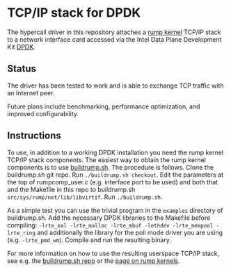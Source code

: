 TCP/IP stack for DPDK
=====================

The hypercall driver in this repository attaches a
[rump kernel](http://www.netbsd.org/docs/rump/) TCP/IP
stack to a network interface card accessed via the Intel Data Plane
Development Kit [DPDK](http://dpdk.org/).


Status
------

The driver has been tested to work and is able to exchange TCP traffic
with an Internet peer.

Future plans include benchmarking, performance optimization, and
improved configurability.


Instructions
------------

To use, in addition to a working DPDK installation you need the rump
kernel TCP/IP stack components.  The easiest way to obtain the rump
kernel components is to use
[buildrump.sh](https://github.com/anttikantee/buildrump.sh).  The
procedure is follows.  Clone the buildrump.sh git repo.
Run `./buildrump.sh checkout`.  Edit the parameters at the top of
rumpcomp_user.c (e.g. interface port to be used) and both that and the
Makefile in this repo to buildrump.sh `src/sys/rump/net/lib/libvirtif`.
Run `./buildrump.sh`.

As a simple test you can use the trivial program in the `examples`
directory of buildrump.sh.  Add the necessary DPDK libraries to the
Makefile before compiling: `-lrte_eal -lrte_malloc -lrte_mbuf -lethdev
-lrte_mempool -lrte_ring` and additionally the library for the poll
mode driver you are using (e.g. `-lrte_pmd_wm`).  Compile and run the
resulting binary.

For more information on how to use the resulting userspace TCP/IP stack,
see e.g. the [buildrump.sh repo](https://github.com/anttikantee/buildrump.sh)
or the [page on rump kernels](http://www.netbsd.org/docs/rump/).
